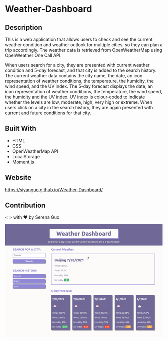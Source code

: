 # Weather-Dashboard

## Description
This is a web application that allows users to check and see the current weather condition and weather outlook for multiple cities, so they can plan a trip accordingly. The weather data is retrieved from OpenWeatherMap using OpenWeather One Call API.

When users search for a city, they are presented with current weather condition and 5-day forecast, and that city is added to the search history. The current weather data contains the city name, the date, an icon representation of weather conditions, the temperature, the humidity, the wind speed, and the UV index. The 5-day forecast displays the date, an icon representation of weather conditions, the temperature, the wind speed, the humidity and the UV index. UV index is colour-coded to indicate whether the levels are low, moderate, high, very high or extreme. When users click on a city in the search history, they are again presented with current and future conditions for that city.

## Built With
* HTML
* CSS
* OpenWeatherMap API
* LocalStorage
* Moment.js

## Website
https://siyanguo.github.io/Weather-Dashboard/

## Contribution
< > with ❤️ by Serena Guo

![the screenshot of the site](snapshots/screenshot.png)
